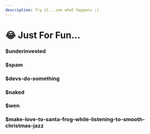 ```yaml
---
description: Try it...see what happens ;)
---
```


# 😂 Just For Fun...

### $underinvested

### $spam

### $devs-do-something

### $naked

### $wen

### $make-love-to-santa-frog-while-listening-to-smooth-christmas-jazz


